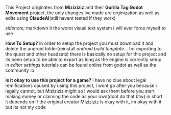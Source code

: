 This Project originates from **Miziziziz** and their **Gorilla Tag Godot Movement** project, 
the only changes ive made are orginization as well as edits using **ClaudeAI**(still havent tested if they work)

*sidenote;* markdown it the worst visual text system i will ever force myself to use

**How To Setup?**
in order to setup the project you must download it and delete the android folder(reinstall *android build template...* for exporting to the quest and other headsets)
there is basically no setup for this project and its been setup to be able to export as long as the engine is correctly setup in *editor settings* tutorials can be found online from godot as well as the community :b

**is it okay to use this project for a game?**
i have no clue about legal remifications caused by using this project, i wont go after you because i legally cannot, but Miziziziz might so i would ask them before you start making money or claiming the code as your own(dont do that btw) 
in short it depends on if the original creator Miziziziz is okay with it, im okay with it but its not my code
